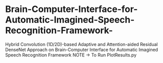 # Brain-Computer-Interface-for-Automatic-Imagined-Speech-Recognition-Framework-
Hybrid Convolution (1D/2D)-based Adaptive and Attention-aided Residual DenseNet Approach on Brain-Computer Interface for Automatic Imagined Speech Recognition Framework 
NOTE -> To Run PlotResults.py
